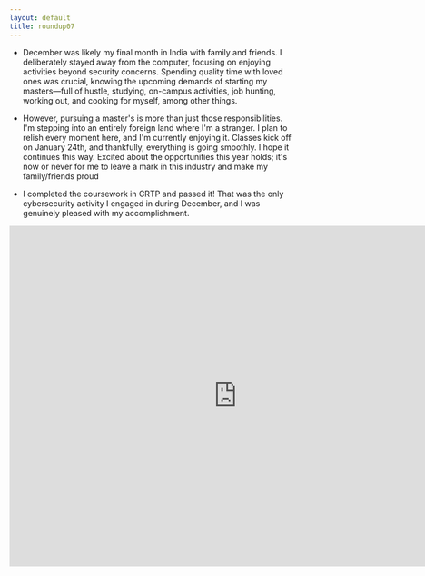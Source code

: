 ```yaml
---
layout: default
title: roundup07
---
```


* December was likely my final month in India with family and friends. I deliberately stayed away from the computer, focusing on enjoying activities beyond security concerns. Spending quality time with loved ones was crucial, knowing the upcoming demands of starting my masters—full of hustle, studying, on-campus activities, job hunting, working out, and cooking for myself, among other things.


* However, pursuing a master's is more than just those responsibilities. I'm stepping into an entirely foreign land where I'm a stranger. 
I plan to relish every moment here, and I'm currently enjoying it. Classes kick off on January 24th, and thankfully, everything is going smoothly. I hope it continues this way. Excited about the opportunities this year holds; it's now or never for me to leave a mark in this industry and make my family/friends proud


* I completed the coursework in CRTP and passed it! That was the only cybersecurity activity I engaged in during December, and I was genuinely pleased with my accomplishment.


<iframe
  src="https://api.accredible.com/v1/frontend/credential_website_embed_image/certificate/90657505"
  width="800"
  height="600"
  frameborder="0"
  allowfullscreen>
</iframe>